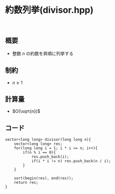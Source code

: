 
# 約数列挙(divisor.hpp)
<br>

## 概要
- 整数 $n$ の約数を昇順に列挙する

## 制約
- $n\geq1$

## 計算量
- $O(\sqrt{n})$

## コード

```
vector<long long> divisor(long long n){
    vector<long long> res;
    for(long long i = 1; i * i <= n; i++){
        if(n % i == 0){
            res.push_back(i);
            if(i * i != n) res.push_back(n / i);
        }
    }

    sort(begin(res), end(res));
    return res;
}
```

